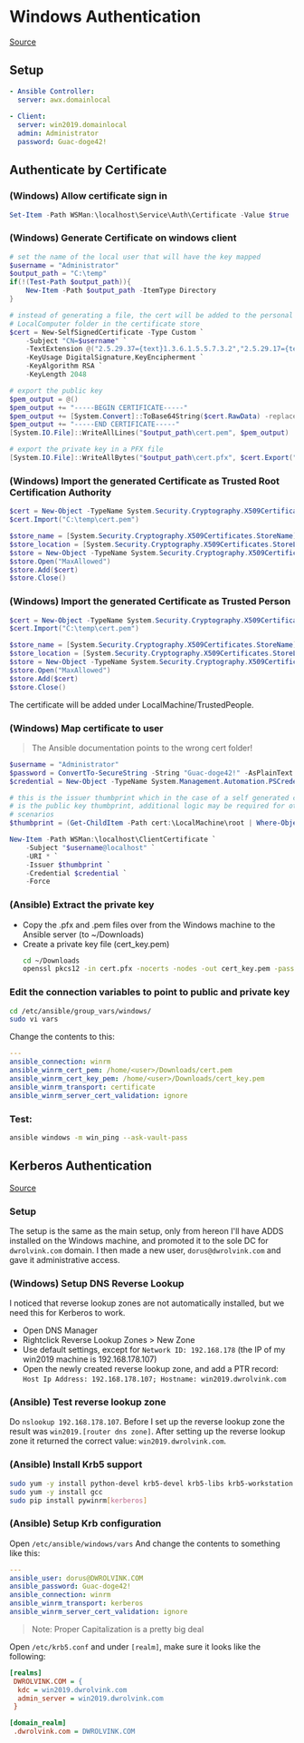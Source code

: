 # Windows Authentication
[Source](https://docs.ansible.com/ansible/latest/user_guide/windows_winrm.html#authentication-options)

## Setup
```yaml
- Ansible Controller:
  server: awx.domainlocal
  
- Client:
  server: win2019.domainlocal
  admin: Administrator
  password: Guac-doge42!
```


## Authenticate by Certificate
### (Windows) Allow certificate sign in
```powershell
Set-Item -Path WSMan:\localhost\Service\Auth\Certificate -Value $true
```

### (Windows) Generate Certificate on windows client
```powershell
# set the name of the local user that will have the key mapped
$username = "Administrator"
$output_path = "C:\temp"
if(!(Test-Path $output_path)){
    New-Item -Path $output_path -ItemType Directory
}

# instead of generating a file, the cert will be added to the personal
# LocalComputer folder in the certificate store
$cert = New-SelfSignedCertificate -Type Custom `
    -Subject "CN=$username" `
    -TextExtension @("2.5.29.37={text}1.3.6.1.5.5.7.3.2","2.5.29.17={text}upn=$username@localhost") `
    -KeyUsage DigitalSignature,KeyEncipherment `
    -KeyAlgorithm RSA `
    -KeyLength 2048

# export the public key
$pem_output = @()
$pem_output += "-----BEGIN CERTIFICATE-----"
$pem_output += [System.Convert]::ToBase64String($cert.RawData) -replace ".{64}", "$&`n"
$pem_output += "-----END CERTIFICATE-----"
[System.IO.File]::WriteAllLines("$output_path\cert.pem", $pem_output)

# export the private key in a PFX file
[System.IO.File]::WriteAllBytes("$output_path\cert.pfx", $cert.Export("Pfx"))
```

### (Windows) Import the generated Certificate as Trusted Root Certification Authority
```powershell
$cert = New-Object -TypeName System.Security.Cryptography.X509Certificates.X509Certificate2
$cert.Import("C:\temp\cert.pem")

$store_name = [System.Security.Cryptography.X509Certificates.StoreName]::Root
$store_location = [System.Security.Cryptography.X509Certificates.StoreLocation]::LocalMachine
$store = New-Object -TypeName System.Security.Cryptography.X509Certificates.X509Store -ArgumentList $store_name, $store_location
$store.Open("MaxAllowed")
$store.Add($cert)
$store.Close()
```

### (Windows) Import the generated Certificate as Trusted Person
```powershell
$cert = New-Object -TypeName System.Security.Cryptography.X509Certificates.X509Certificate2
$cert.Import("C:\temp\cert.pem")

$store_name = [System.Security.Cryptography.X509Certificates.StoreName]::TrustedPeople
$store_location = [System.Security.Cryptography.X509Certificates.StoreLocation]::LocalMachine
$store = New-Object -TypeName System.Security.Cryptography.X509Certificates.X509Store -ArgumentList $store_name, $store_location
$store.Open("MaxAllowed")
$store.Add($cert)
$store.Close()
```

The certificate will be added under LocalMachine/TrustedPeople.

### (Windows) Map certificate to user
> The Ansible documentation points to the wrong cert folder!
```powershell
$username = "Administrator"
$password = ConvertTo-SecureString -String "Guac-doge42!" -AsPlainText -Force
$credential = New-Object -TypeName System.Management.Automation.PSCredential -ArgumentList $username, $password

# this is the issuer thumbprint which in the case of a self generated cert
# is the public key thumbprint, additional logic may be required for other
# scenarios
$thumbprint = (Get-ChildItem -Path cert:\LocalMachine\root | Where-Object { $_.Subject -eq "CN=$username" }).Thumbprint

New-Item -Path WSMan:\localhost\ClientCertificate `
    -Subject "$username@localhost" `
    -URI * `
    -Issuer $thumbprint `
    -Credential $credential `
    -Force
```

### (Ansible) Extract the private key
- Copy the .pfx and .pem files over from the Windows machine to the Ansible server (to ~/Downloads)
- Create a private key file (cert_key.pem)
  ```bash
  cd ~/Downloads
  openssl pkcs12 -in cert.pfx -nocerts -nodes -out cert_key.pem -passin pass: -passout pass:
  ```
  
### Edit the connection variables to point to public and private key
```bash
cd /etc/ansible/group_vars/windows/
sudo vi vars
```
Change the contents to this:
```yaml
---
ansible_connection: winrm
ansible_winrm_cert_pem: /home/<user>/Downloads/cert.pem
ansible_winrm_cert_key_pem: /home/<user>/Downloads/cert_key.pem
ansible_winrm_transport: certificate
ansible_winrm_server_cert_validation: ignore
```

### Test:
```bash
ansible windows -m win_ping --ask-vault-pass
```

## Kerberos Authentication
[Source](https://docs.ansible.com/ansible/latest/user_guide/windows_winrm.html#id9)

### Setup
The setup is the same as the main setup, only from hereon I'll have ADDS installed on the Windows machine, and promoted it to the sole DC for `dwrolvink.com` domain. I then made a new user, `dorus@dwrolvink.com` and gave it administrative access.

### (Windows) Setup DNS Reverse Lookup
I noticed that reverse lookup zones are not automatically installed, but we need this for Kerberos to work.

- Open DNS Manager
- Rightclick Reverse Lookup Zones > New Zone
- Use default settings, except for `Network ID: 192.168.178` (the IP of my win2019 machine is 192.168.178.107)
- Open the newly created reverse lookup zone, and add a PTR record: `Host Ip Address: 192.168.178.107; Hostname: win2019.dwrolvink.com`

### (Ansible) Test reverse lookup zone
Do `nslookup 192.168.178.107`. Before I set up the reverse lookup zone the result was `win2019.[router dns zone]`. After setting up the reverse lookup zone it returned the correct value: `win2019.dwrolvink.com`.

### (Ansible) Install Krb5 support
```bash
sudo yum -y install python-devel krb5-devel krb5-libs krb5-workstation
sudo yum -y install gcc
sudo pip install pywinrm[kerberos]
```

### (Ansible) Setup Krb configuration
Open `/etc/ansible/windows/vars` And change the contents to something like this:
```yaml
---
ansible_user: dorus@DWROLVINK.COM
ansible_password: Guac-doge42!
ansible_connection: winrm
ansible_winrm_transport: kerberos
ansible_winrm_server_cert_validation: ignore
```
> Note: Proper Capitalization is a pretty big deal

Open `/etc/krb5.conf` and under `[realm]`, make sure it looks like the following:
```ini
[realms]
 DWROLVINK.COM = {
  kdc = win2019.dwrolvink.com
  admin_server = win2019.dwrolvink.com
 }

[domain_realm]
 .dwrolvink.com = DWROLVINK.COM
```
